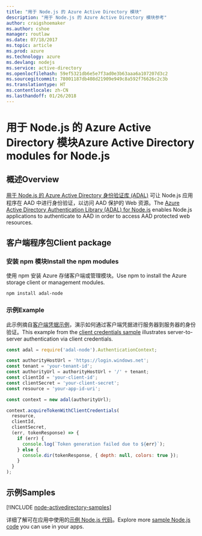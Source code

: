 ```yaml
---
title: "用于 Node.js 的 Azure Active Directory 模块"
description: "用于 Node.js 的 Azure Active Directory 模块参考"
author: craigshoemaker
ms.author: cshoe
manager: routlaw
ms.date: 07/18/2017
ms.topic: article
ms.prod: azure
ms.technology: azure
ms.devlang: nodejs
ms.service: active-directory
ms.openlocfilehash: 59ef5321db6e5e7f3ad0e3b63aaa6a107207d3c2
ms.sourcegitcommit: 78001187db408d21909e949c8a592f76626c2c3b
ms.translationtype: HT
ms.contentlocale: zh-CN
ms.lasthandoff: 01/26/2018
---
```

# <a name="azure-active-directory-modules-for-nodejs"></a><span data-ttu-id="74770-103">用于 Node.js 的 Azure Active Directory 模块</span><span class="sxs-lookup"><span data-stu-id="74770-103">Azure Active Directory modules for Node.js</span></span>

## <a name="overview"></a><span data-ttu-id="74770-104">概述</span><span class="sxs-lookup"><span data-stu-id="74770-104">Overview</span></span>

<span data-ttu-id="74770-105">[用于 Node.js 的 Azure Active Directory 身份验证库 (ADAL)](https://www.npmjs.com/package/adal-node) 可让 Node.js 应用程序在 AAD 中进行身份验证，以访问 AAD 保护的 Web 资源。</span><span class="sxs-lookup"><span data-stu-id="74770-105">The [Azure Active Directory Authentication Library (ADAL) for Node.js](https://www.npmjs.com/package/adal-node) enables Node.js applications to authenticate to AAD in order to access AAD protected web resources.</span></span>

## <a name="client-package"></a><span data-ttu-id="74770-106">客户端程序包</span><span class="sxs-lookup"><span data-stu-id="74770-106">Client package</span></span>

### <a name="install-the-npm-modules"></a><span data-ttu-id="74770-107">安装 npm 模块</span><span class="sxs-lookup"><span data-stu-id="74770-107">Install the npm modules</span></span>

<span data-ttu-id="74770-108">使用 npm 安装 Azure 存储客户端或管理模块。</span><span class="sxs-lookup"><span data-stu-id="74770-108">Use npm to install the Azure storage client or management modules.</span></span>

```bash
npm install adal-node
```   

### <a name="example"></a><span data-ttu-id="74770-109">示例</span><span class="sxs-lookup"><span data-stu-id="74770-109">Example</span></span>

<span data-ttu-id="74770-110">此示例摘自[客户端凭据示例](https://github.com/MSOpenTech/azure-activedirectory-library-for-nodejs/blob/master/sample/client-credentials-sample.js)，演示如何通过客户端凭据进行服务器到服务器的身份验证。</span><span class="sxs-lookup"><span data-stu-id="74770-110">This example from the [client credentials sample](https://github.com/MSOpenTech/azure-activedirectory-library-for-nodejs/blob/master/sample/client-credentials-sample.js) illustrates server-to-server authentication via client credentials.</span></span>

```javascript
const adal = require('adal-node').AuthenticationContext;

const authorityHostUrl = 'https://login.windows.net';
const tenant = 'your-tenant-id';
const authorityUrl = authorityHostUrl + '/' + tenant;
const clientId = 'your-client-id';
const clientSecret = 'your-client-secret';
const resource = 'your-app-id-uri';

const context = new adal(authorityUrl);

context.acquireTokenWithClientCredentials(
  resource,
  clientId,
  clientSecret,
  (err, tokenResponse) => {
    if (err) {
      console.log(`Token generation failed due to ${err}`);
    } else {
      console.dir(tokenResponse, { depth: null, colors: true });
    }
  }
);
```

## <a name="samples"></a><span data-ttu-id="74770-111">示例</span><span class="sxs-lookup"><span data-stu-id="74770-111">Samples</span></span>

[!INCLUDE [node-activedirectory-samples](../docs-ref-conceptual/includes/activedirectory-samples.md)]

<span data-ttu-id="74770-112">详细了解可在应用中使用的[示例 Node.js 代码](https://azure.microsoft.com/resources/samples/?platform=nodejs)。</span><span class="sxs-lookup"><span data-stu-id="74770-112">Explore more [sample Node.js code](https://azure.microsoft.com/resources/samples/?platform=nodejs) you can use in your apps.</span></span>
